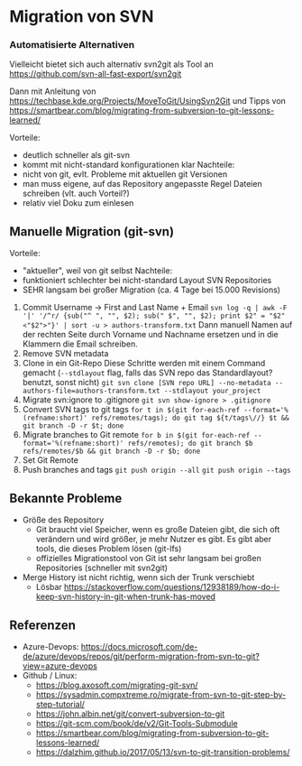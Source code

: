 # Migration von SVN
### Automatisierte Alternativen
Vielleicht bietet sich auch alternativ svn2git als Tool an
https://github.com/svn-all-fast-export/svn2git

Dann mit Anleitung von https://techbase.kde.org/Projects/MoveToGit/UsingSvn2Git
und Tipps von https://smartbear.com/blog/migrating-from-subversion-to-git-lessons-learned/

Vorteile:
* deutlich schneller als git-svn
* kommt mit nicht-standard konfigurationen klar
Nachteile:
* nicht von git, evlt. Probleme mit aktuellen git Versionen
* man muss eigene, auf das Repository angepasste Regel Dateien schreiben (vlt. auch Vorteil?)
* relativ viel Doku zum einlesen

## Manuelle Migration (git-svn)
Vorteile:
* "aktueller", weil von git selbst
Nachteile:
* funktioniert schlechter bei nicht-standard Layout SVN Repositories
* SEHR langsam bei großer Migration (ca. 4 Tage bei 15.000 Revisions)

1. Commit Username -> First and Last Name + Email
   `svn log -q | awk -F '|' '/^r/ {sub("^ ", "", $2); sub(" $", "", $2); print $2" = "$2" <"$2">"}' | sort -u > authors-transform.txt`
   Dann manuell Namen auf der rechten Seite durch Vorname und Nachname ersetzen und in die Klammern die Email schreiben.
2. Remove SVN metadata
3. Clone in ein Git-Repo
  Diese Schritte werden mit einem Command gemacht (`--stdlayout` flag, falls das SVN repo das Standardlayout? benutzt, sonst nicht)
   `git svn clone [SVN repo URL] --no-metadata --authors-file=authors-transform.txt --stdlayout your_project`
4. Migrate svn:ignore to .gitignore
   `git svn show-ignore > .gitignore`
5. Convert SVN tags to git tags
   `for t in $(git for-each-ref --format='%(refname:short)' refs/remotes/tags); do git tag ${t/tags\//} $t && git branch -D -r $t; done`
6. Migrate branches to Git remote
   `for b in $(git for-each-ref --format='%(refname:short)' refs/remotes); do git branch $b refs/remotes/$b && git branch -D -r $b; done`
7. Set Git Remote
8. Push branches and tags
    `git push origin --all`
    `git push origin --tags`

## Bekannte Probleme
* Größe des Repository
   - Git braucht viel Speicher, wenn es große Dateien gibt, die sich oft verändern und wird größer, je mehr Nutzer es gibt. Es gibt aber tools, die dieses Problem lösen (git-lfs)
   - offizielles Migrationstool von Git ist sehr langsam bei großen Repositories (schneller mit svn2git)
* Merge History ist nicht richtig, wenn sich der Trunk verschiebt
   - Lösbar https://stackoverflow.com/questions/12938189/how-do-i-keep-svn-history-in-git-when-trunk-has-moved


## Referenzen

* Azure-Devops: https://docs.microsoft.com/de-de/azure/devops/repos/git/perform-migration-from-svn-to-git?view=azure-devops
* Github / Linux: 
  * https://blog.axosoft.com/migrating-git-svn/
  * https://sysadmin.compxtreme.ro/migrate-from-svn-to-git-step-by-step-tutorial/
  * https://john.albin.net/git/convert-subversion-to-git
  * https://git-scm.com/book/de/v2/Git-Tools-Submodule
  * https://smartbear.com/blog/migrating-from-subversion-to-git-lessons-learned/
  * https://dalzhim.github.io/2017/05/13/svn-to-git-transition-problems/

